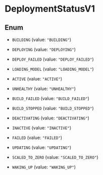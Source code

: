 

# DeploymentStatusV1

## Enum


* `BUILDING` (value: `"BUILDING"`)

* `DEPLOYING` (value: `"DEPLOYING"`)

* `DEPLOY_FAILED` (value: `"DEPLOY_FAILED"`)

* `LOADING_MODEL` (value: `"LOADING_MODEL"`)

* `ACTIVE` (value: `"ACTIVE"`)

* `UNHEALTHY` (value: `"UNHEALTHY"`)

* `BUILD_FAILED` (value: `"BUILD_FAILED"`)

* `BUILD_STOPPED` (value: `"BUILD_STOPPED"`)

* `DEACTIVATING` (value: `"DEACTIVATING"`)

* `INACTIVE` (value: `"INACTIVE"`)

* `FAILED` (value: `"FAILED"`)

* `UPDATING` (value: `"UPDATING"`)

* `SCALED_TO_ZERO` (value: `"SCALED_TO_ZERO"`)

* `WAKING_UP` (value: `"WAKING_UP"`)



